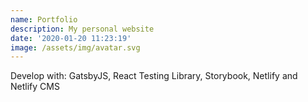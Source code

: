 ```yaml
---
name: Portfolio
description: My personal website
date: '2020-01-20 11:23:19'
image: /assets/img/avatar.svg
---
```

Develop with: GatsbyJS, React Testing Library, Storybook, Netlify and Netlify CMS
